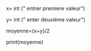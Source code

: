 x= int (" entrer premiere valeur")

y= int (" enter deuxiéme valeur")

moyenne=(x+y)/2

print(moyenne)

